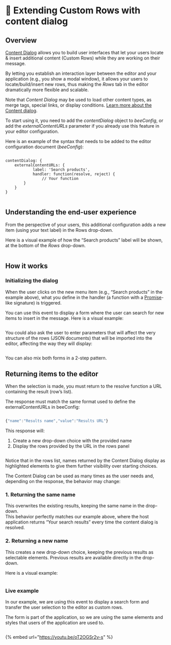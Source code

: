 # 🏓 Extending Custom Rows with content dialog

## Overview <a href="#overview" id="overview"></a>

[Content Dialog](../../configure/advanced-options/content-dialog.md) allows you to build user interfaces that let your users locate & insert additional content (Custom Rows) while they are working on their message.

By letting you establish an interaction layer between the editor and your application (e.g., you show a modal window), it allows your users to locate/build/insert new rows, thus making the _Rows_ tab in the editor dramatically more flexible and scalable.

Note that _Content Dialog_ may be used to load other content types, as merge tags, special links, or display conditions. [Learn more about the Content dialog](../../configure/advanced-options/content-dialog.md).

To start using it, you need to add the _contentDialog_ object to _beeConfig_, or add the _externalContentURLs_ parameter if you already use this feature in your editor configuration.

Here is an example of the syntax that needs to be added to the editor configuration document (_beeConfig_):

<pre class="language-javascript"><code class="lang-javascript">
contentDialog: {
    externalContentURLs: {
            label: 'Search products',
            handler: function(resolve, reject) {
                // Your function
        }
    }
}
<strong>
</strong></code></pre>

## Understanding the end-user experience <a href="#understanding-the-end-user-experience" id="understanding-the-end-user-experience"></a>

From the perspective of your users, this additional configuration adds a new item (using your text label) in the Rows drop-down.

Here is a visual example of how the “Search products” label will be shown, at the bottom of the _Rows_ drop-down.

<figure><img src="../../.gitbook/assets/CustomRows_ContentDialog_01.jpg" alt=""><figcaption></figcaption></figure>

## How it works <a href="#how-it-works" id="how-it-works"></a>

### **Initializing the dialog**

When the user clicks on the new menu item (e.g., “Search products” in the example above), what you define in the handler (a function with a [Promise](https://dam.beefree.io/mozillapromise)-like signature) is triggered.

You can use this event to display a form where the user can search for new items to insert in the message. Here is a visual example:

<figure><img src="../../.gitbook/assets/2productsearch-1024x992.jpeg" alt=""><figcaption></figcaption></figure>

You could also ask the user to enter parameters that will affect the very structure of the rows (JSON documents) that will be imported into the editor, affecting the way they will display:

<figure><img src="../../.gitbook/assets/3product_layout.jpeg" alt=""><figcaption></figcaption></figure>

You can also mix both forms in a 2-step pattern.

## **Returning items to the editor**

When the selection is made, you must return to the resolve function a URL containing the result (row’s list).

The response must match the same format used to define the externalContentURLs in beeConfig:

```javascript

{"name":"Results name","value":"Results URL"}

```

This response will:

1. Create a new drop-down choice with the provided name
2. Display the rows provided by the URL in the rows panel

<figure><img src="../../.gitbook/assets/4results.jpeg" alt=""><figcaption></figcaption></figure>

Notice that in the rows list, names returned by the Content Dialog display as highlighted elements to give them further visibility over starting choices.

The Content Dialog can be used as many times as the user needs and, depending on the response, the behavior may change:

### **1. Returning the same name**

This overwrites the existing results, keeping the same name in the drop-down.\
This behavior perfectly matches our example above, where the host application returns “Your search results” every time the content dialog is resolved.

### **2. Returning a new name**

This creates a new drop-down choice, keeping the previous results as selectable elements. Previous results are available directly in the drop-down.

Here is a visual example:

<figure><img src="../../.gitbook/assets/5Search_multiple.jpeg" alt=""><figcaption></figcaption></figure>

### **Live example**

In our example, we are using this event to display a search form and transfer the user selection to the editor as custom rows.

The form is part of the application, so we are using the same elements and styles that users of the application are used to.

<figure><img src="../../.gitbook/assets/6example_form-1024x939 (1).jpeg" alt=""><figcaption></figcaption></figure>

{% embed url="https://youtu.be/oT2OGSr2v-s" %}
